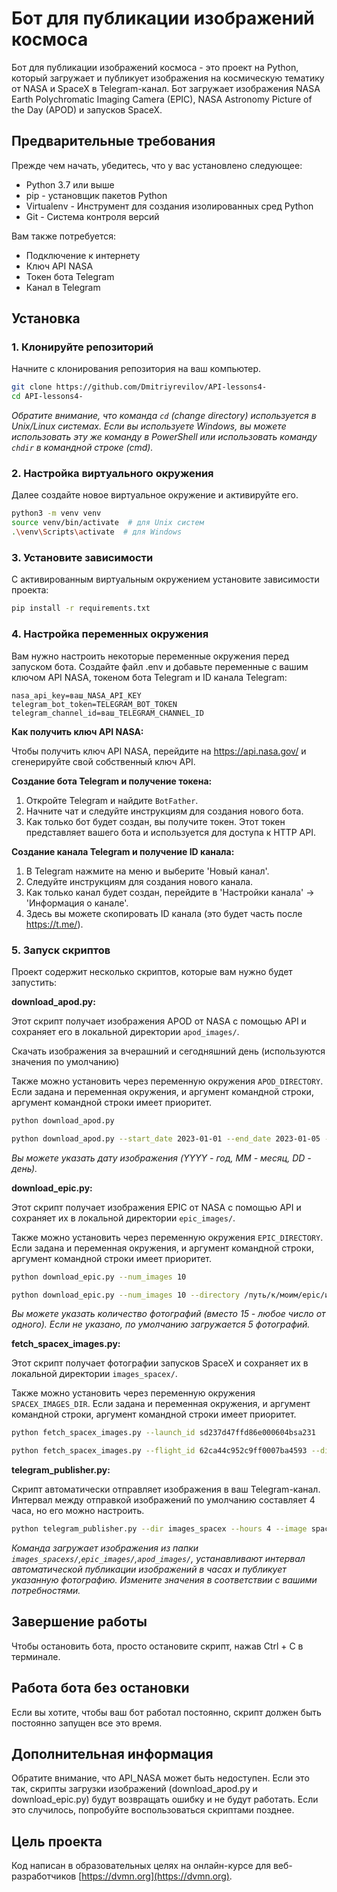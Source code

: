 # Бот для публикации изображений космоса

Бот для публикации изображений космоса - это проект на Python, который загружает и публикует изображения на космическую тематику от NASA и SpaceX в Telegram-канал. Бот загружает изображения NASA Earth Polychromatic Imaging Camera (EPIC), NASA Astronomy Picture of the Day (APOD) и запусков SpaceX.

## Предварительные требования

Прежде чем начать, убедитесь, что у вас установлено следующее:

* Python 3.7 или выше
* pip - установщик пакетов Python
* Virtualenv - Инструмент для создания изолированных сред Python
* Git - Система контроля версий

Вам также потребуется:

* Подключение к интернету
* Ключ API NASA
* Токен бота Telegram
* Канал в Telegram

## Установка

### 1. Клонируйте репозиторий

Начните с клонирования репозитория на ваш компьютер.

```bash
git clone https://github.com/Dmitriyrevilov/API-lessons4-
cd API-lessons4-
```

_Обратите внимание, что команда  `cd` (change directory) используется в Unix/Linux системах. Если вы используете Windows, вы можете использовать эту же команду в PowerShell или использовать команду `chdir` в командной строке (cmd)._

### 2. Настройка виртуального окружения

Далее создайте новое виртуальное окружение и активируйте его.

```bash
python3 -m venv venv
source venv/bin/activate  # для Unix систем
.\venv\Scripts\activate  # для Windows
```

### 3. Установите зависимости
С активированным виртуальным окружением установите зависимости проекта:

```bash
pip install -r requirements.txt
```

### 4. Настройка переменных окружения

Вам нужно настроить некоторые переменные окружения перед запуском бота. Создайте файл .env и добавьте переменные с вашим ключом API NASA, токеном бота Telegram и ID канала Telegram:

```
nasa_api_key=ваш_NASA_API_KEY
telegram_bot_token=TELEGRAM_BOT_TOKEN
telegram_channel_id=ваш_TELEGRAM_CHANNEL_ID
```

**Как получить ключ API NASA:**

Чтобы получить ключ API NASA, перейдите на https://api.nasa.gov/ и сгенерируйте свой собственный ключ API.

**Создание бота Telegram и получение токена:**

1. Откройте Telegram и найдите `BotFather`.
2. Начните чат и следуйте инструкциям для создания нового бота.
3. Как только бот будет создан, вы получите токен. Этот токен представляет вашего бота и используется для доступа к HTTP API.

**Создание канала Telegram и получение ID канала:**

1. В Telegram нажмите на меню и выберите 'Новый канал'.
2. Следуйте инструкциям для создания нового канала.
3. Как только канал будет создан, перейдите в 'Настройки канала' -> 'Информация о канале'.
4. Здесь вы можете скопировать ID канала (это будет часть после https://t.me/).

### 5. Запуск скриптов

Проект содержит несколько скриптов, которые вам нужно будет запустить:

**download_apod.py:**

Этот скрипт получает изображения APOD от NASA с помощью API и сохраняет его в локальной директории `apod_images/`.

Скачать изображения за вчерашний и сегодняшний день (используются значения по умолчанию)

Также можно установить через переменную окружения `APOD_DIRECTORY`.  Если задана и переменная окружения, и аргумент командной строки, аргумент командной строки имеет приоритет.

```bash
python download_apod.py
```

```bash
python download_apod.py --start_date 2023-01-01 --end_date 2023-01-05 --directory /путь/к/моим/apod/изображениям
```

_Вы можете указать дату изображения (YYYY - год, MM - месяц, DD - день)._

**download_epic.py:**

Этот скрипт получает изображения EPIC от NASA с помощью API и сохраняет их в локальной директории `epic_images/`.

Также можно установить через переменную окружения `EPIC_DIRECTORY`. Если задана и переменная окружения, и аргумент командной строки, аргумент командной строки имеет приоритет.

```bash
python download_epic.py --num_images 10
```

```bash
python download_epic.py --num_images 10 --directory /путь/к/моим/epic/изображениям
```

_Вы можете указать количество фотографий (вместо 15 - любое число от одного). Если не указано, по умолчанию загружается 5 фотографий._

**fetch_spacex_images.py:**

Этот скрипт получает фотографии запусков SpaceX и сохраняет их в локальной директории `images_spacex/`.

Также можно установить через переменную окружения `SPACEX_IMAGES_DIR`. Если задана и переменная окружения, и аргумент командной строки, аргумент командной строки имеет приоритет.

```bash
python fetch_spacex_images.py --launch_id sd237d47ffd86e000604bsa231
```

```bash
python fetch_spacex_images.py --flight_id 62ca44c952c9ff0007ba4593 --directory /путь/к/моим/spacex/изображениям
```

**telegram_publisher.py:**

Скрипт автоматически отправляет изображения в ваш Telegram-канал. Интервал между отправкой изображений по умолчанию составляет 4 часа, но его можно настроить.

```bash
python telegram_publisher.py --dir images_spacex --hours 4 --image spacex_0.png
```

_Команда загружает изображения из папки `images_spacexs/`,`epic_images/`,`apod_images/`, устанавливают интервал автоматической публикации изображений в часах и публикует указанную фотографию. Измените значения в соответствии с вашими потребностями._

## Завершение работы

Чтобы остановить бота, просто остановите скрипт, нажав Ctrl + C в терминале.

## Работа бота без остановки

Если вы хотите, чтобы ваш бот работал постоянно, скрипт должен быть постоянно запущен все это время.

## Дополнительная информация

Обратите внимание, что API_NASA может быть недоступен. Если это так, скрипты загрузки изображений (download_apod.py и download_epic.py) будут возвращать ошибку и не будут работать. Если это случилось, попробуйте воспользоваться скриптами позднее.

## Цель проекта

Код написан в образовательных целях на онлайн-курсе для веб-разработчиков  [https://dvmn.org](https://dvmn.org).